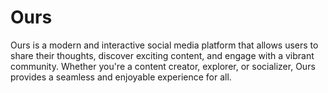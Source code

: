 # Ours
Ours is a modern and interactive social media platform that allows users to share their thoughts, discover exciting content, and engage with a vibrant community. Whether you're a content creator, explorer, or socializer, Ours provides a seamless and enjoyable experience for all.
